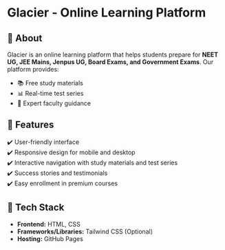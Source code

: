 # Glacier - Online Learning Platform  

## 📌 About  
Glacier is an online learning platform that helps students prepare for **NEET UG, JEE Mains, Jenpus UG, Board Exams, and Government Exams**. Our platform provides:  
- 📚 Free study materials  
- 📊 Real-time test series  
- 🎯 Expert faculty guidance  

## 🚀 Features  
✔️ User-friendly interface  
✔️ Responsive design for mobile and desktop  
✔️ Interactive navigation with study materials and test series  
✔️ Success stories and testimonials  
✔️ Easy enrollment in premium courses   

## 🔧 Tech Stack  
- **Frontend:** HTML, CSS  
- **Frameworks/Libraries:** Tailwind CSS (Optional)  
- **Hosting:** GitHub Pages  

